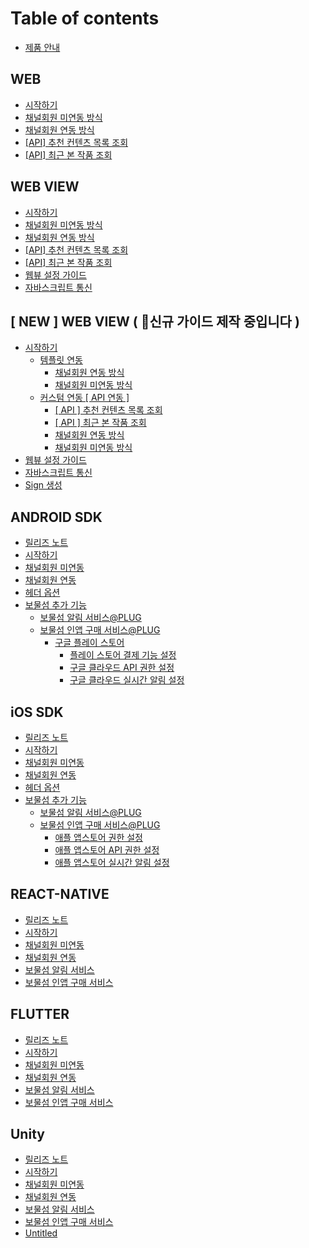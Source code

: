 # Table of contents

* [제품 안내](README.md)

## WEB

* [시작하기](web/start.md)
* [채널회원 미연동 방식](web/standard.md)
* [채널회원 연동 방식](web/channeling.md)
* [\[API\] 추천 컨텐츠 목록 조회](web/recommendation.md)
* [\[API\] 최근 본 작품 조회](web/recently.md)

## WEB VIEW

* [시작하기](web-view/start.md)
* [채널회원 미연동 방식](web-view/standard.md)
* [채널회원 연동 방식](web-view/channeling.md)
* [\[API\] 추천 컨텐츠 목록 조회](web-view/recommendation.md)
* [\[API\] 최근 본 작품 조회](web-view/recently.md)
* [웹뷰 설정 가이드](web-view/webview-config.md)
* [자바스크립트 통신](web-view/javascriptinterface.md)

## \[ NEW ] WEB VIEW ( 신규 가이드 제작 중입니다 )

* [시작하기](new-web-view/start/README.md)
  * [템플릿 연동](new-web-view/start/template/README.md)
    * [채널회원 연동 방식](new-web-view/start/template/channeling.md)
    * [채널회원 미연동 방식](new-web-view/start/template/standard.md)
  * [커스텀 연동 \[ API 연동 \]](new-web-view/start/api/README.md)
    * [\[ API \] 추천 컨텐츠 목록 조회](new-web-view/start/api/recommendation.md)
    * [\[ API \] 최근 본 작품 조회](new-web-view/start/api/recently.md)
    * [채널회원 연동 방식](new-web-view/start/api/channeling.md)
    * [채널회원 미연동 방식](new-web-view/start/api/standard.md)
* [웹뷰 설정 가이드](new-web-view/webview-config.md)
* [자바스크립트 통신](new-web-view/javascriptinterface.md)
* [Sign 생성](new-web-view/sign.md)

## ANDROID SDK

* [릴리즈 노트](android-sdk/release.md)
* [시작하기](android-sdk/start.md)
* [채널회원 미연동](android-sdk/membership-basic.md)
* [채널회원 연동](android-sdk/membership-channeling.md)
* [헤더 옵션](android-sdk/options.md)
* [보물섬 추가 기능](android-sdk/plug/README.md)
  * [보물섬 알림 서비스@PLUG](android-sdk/plug/notification.md)
  * [보물섬 인앱 구매 서비스@PLUG](android-sdk/plug/iap/README.md)
    * [구글 플레이 스토어](android-sdk/plug/iap/playstore/README.md)
      * [플레이 스토어 결제 기능 설정](android-sdk/plug/iap/playstore/console-config.md)
      * [구글 클라우드 API 권한 설정](android-sdk/plug/iap/playstore/api-config.md)
      * [구글 클라우드 실시간 알림 설정](android-sdk/plug/iap/playstore/rtdn-config.md)

## iOS SDK

* [릴리즈 노트](ios-sdk/release.md)
* [시작하기](ios-sdk/start.md)
* [채널회원 미연동](ios-sdk/membership-basic.md)
* [채널회원 연동](ios-sdk/membership-channeling.md)
* [헤더 옵션](ios-sdk/options.md)
* [보물섬 추가 기능](ios-sdk/plug/README.md)
  * [보물섬 알림 서비스@PLUG](ios-sdk/plug/notification.md)
  * [보물섬 인앱 구매 서비스@PLUG](ios-sdk/plug/iap/README.md)
    * [애플 앱스토어 권한 설정](ios-sdk/plug/iap/console-config.md)
    * [애플 앱스토어 API 권한 설정](ios-sdk/plug/iap/api-config.md)
    * [애플 앱스토어 실시간 알림 설정](ios-sdk/plug/iap/rtdn-config.md)

## REACT-NATIVE

* [릴리즈 노트](react-native/release.md)
* [시작하기](react-native/start.md)
* [채널회원 미연동](react-native/membership-basic.md)
* [채널회원 연동](react-native/membership-channeling.md)
* [보물섬 알림 서비스](react-native/notification.md)
* [보물섬 인앱 구매 서비스](react-native/iap.md)

## FLUTTER

* [릴리즈 노트](flutter/release.md)
* [시작하기](flutter/start.md)
* [채널회원 미연동](flutter/membership-standard.md)
* [채널회원 연동](flutter/membership-channeling.md)
* [보물섬 알림 서비스](flutter/notification.md)
* [보물섬 인앱 구매 서비스](flutter/iap.md)

## Unity

* [릴리즈 노트](unity/undefined.md)
* [시작하기](unity/start.md)
* [채널회원 미연동](unity/membership-basic.md)
* [채널회원 연동](unity/membership-channeling.md)
* [보물섬 알림 서비스](unity/notification.md)
* [보물섬 인앱 구매 서비스](unity/iap.md)
* [Untitled](unity/untitled.md)
